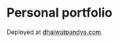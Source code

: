 <h1>Personal portfolio</h1>

Deployed at <a href="https://dhaiwatpandya.com" target="_blank">dhaiwatpandya.com</a>.
